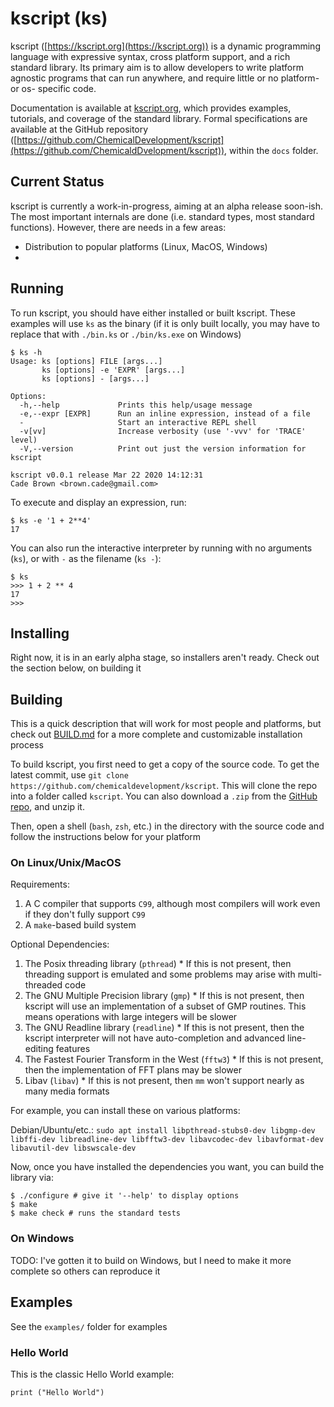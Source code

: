 # kscript (ks)

kscript ([https://kscript.org](https://kscript.org)) is a dynamic programming language with expressive syntax, cross platform support, and a rich standard library. Its primary aim is to allow developers to write platform agnostic programs that can run anywhere, and require little or no platform- or os- specific code.

Documentation is available at [kscript.org](https://kscript.org), which provides examples, tutorials, and coverage of the standard library. Formal specifications are available at the GitHub repository ([https://github.com/ChemicalDevelopment/kscript](https://github.com/ChemicaldDvelopment/kscript)), within the `docs` folder.



## Current Status

kscript is currently a work-in-progress, aiming at an alpha release soon-ish. The most important internals are done (i.e. standard types, most standard functions). However, there are needs in a few areas:

  * Distribution to popular platforms (Linux, MacOS, Windows)
  * 


## Running

To run kscript, you should have either installed or built kscript. These examples will use `ks` as the binary (if it is only built locally, you may have to replace that with `./bin.ks` or `./bin/ks.exe` on Windows)

```shell
$ ks -h
Usage: ks [options] FILE [args...]
       ks [options] -e 'EXPR' [args...]
       ks [options] - [args...]

Options:
  -h,--help             Prints this help/usage message
  -e,--expr [EXPR]      Run an inline expression, instead of a file
  -                     Start an interactive REPL shell
  -v[vv]                Increase verbosity (use '-vvv' for 'TRACE' level)
  -V,--version          Print out just the version information for kscript

kscript v0.0.1 release Mar 22 2020 14:12:31
Cade Brown <brown.cade@gmail.com>
```

To execute and display an expression, run:

```shell
$ ks -e '1 + 2**4'
17
```

You can also run the interactive interpreter by running with no arguments (`ks`), or with `-` as the filename (`ks -`):

```shell
$ ks
>>> 1 + 2 ** 4
17
>>>
```

## Installing

Right now, it is in an early alpha stage, so installers aren't ready. Check out the section below, on building it

## Building

This is a quick description that will work for most people and platforms, but check out [BUILD.md](./BUILD.md) for a more complete and customizable installation process

To build kscript, you first need to get a copy of the source code. To get the latest commit, use `git clone https://github.com/chemicaldevelopment/kscript`. This will clone the repo into a folder called `kscript`. You can also download a `.zip` from the [GitHub repo](https://github.com/chemicaldevelopment/kscript), and unzip it. 

Then, open a shell (`bash`, `zsh`, etc.) in the directory with the source code and follow the instructions below for your platform


### On Linux/Unix/MacOS

Requirements:

  1. A C compiler that supports `C99`, although most compilers will work even if they don't fully support `C99`
  2. A `make`-based build system

Optional Dependencies:

  1. The Posix threading library (`pthread`)
    * If this is not present, then threading support is emulated and some problems may arise with multi-threaded code
  2. The GNU Multiple Precision library (`gmp`)
    * If this is not present, then kscript will use an implementation of a subset of GMP routines. This means operations with large integers will be slower
  3. The GNU Readline library (`readline`)
    * If this is not present, then the kscript interpreter will not have auto-completion and advanced line-editing features
  4. The Fastest Fourier Transform in the West (`fftw3`)
    * If this is not present, then the implementation of FFT plans may be slower
  5. Libav (`libav`)
    * If this is not present, then `mm` won't support nearly as many media formats


For example, you can install these on various platforms:

Debian/Ubuntu/etc.: `sudo apt install libpthread-stubs0-dev libgmp-dev libffi-dev libreadline-dev libfftw3-dev libavcodec-dev libavformat-dev libavutil-dev libswscale-dev`

Now, once you have installed the dependencies you want, you can build the library via:

```shell
$ ./configure # give it '--help' to display options
$ make
$ make check # runs the standard tests
```

### On Windows

TODO: I've gotten it to build on Windows, but I need to make it more complete so others can reproduce it

## Examples

See the `examples/` folder for examples

### Hello World

This is the classic Hello World example:

```ks
print ("Hello World")
```
